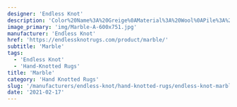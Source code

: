 ```yaml
---
designer: 'Endless Knot'
description: 'Color%20Name%3A%20Greige%0AMaterial%3A%20Wool%0APile%3A%20CutStyle%3A%20Modern'
image_primary: 'img/Marble-A-600x751.jpg'
manufacturer: 'Endless Knot'
href: 'https://endlessknotrugs.com/product/marble/'
subtitle: 'Marble'
tags:
  - 'Endless Knot'
  - 'Hand-Knotted Rugs'
title: 'Marble'
category: 'Hand Knotted Rugs'
slug: '/manufacturers/endless-knot/hand-knotted-rugs/endless-knot-marble'
date: '2021-02-17'
---
```

